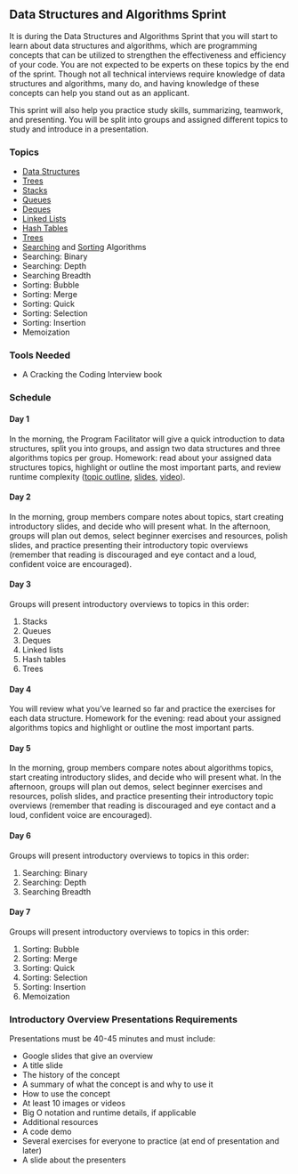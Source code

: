 ## Data Structures and Algorithms Sprint

It is during the Data Structures and Algorithms Sprint that you will start to learn about data structures and algorithms, which are programming concepts that can be utilized to strengthen the effectiveness and efficiency of your code. You are not expected to be experts on these topics by the end of the sprint. Though not all technical interviews require knowledge of data structures and algorithms, many do, and having knowledge of these concepts can help you stand out as an applicant.  

This sprint will also help you practice study skills, summarizing, teamwork, and presenting. You will be split into groups and assigned different topics to study and introduce in a presentation.


### Topics 
- [Data Structures](https://github.com/Techtonica/curriculum/blob/master/data-structures/intro-to-data-structures.md) 
- [Trees](https://github.com/Techtonica/curriculum/blob/master/data-structures/trees.md) 
- [Stacks](https://github.com/Techtonica/curriculum/blob/master/data-structures/stack.md) 
- [Queues](https://github.com/Techtonica/curriculum/blob/master/data-structures/queue.md) 
- [Deques](https://github.com/Techtonica/curriculum/blob/master/data-structures/deque.md) 
- [Linked Lists](https://github.com/Techtonica/curriculum/blob/master/data-structures/linked-lists.md) 
- [Hash Tables](https://github.com/Techtonica/curriculum/blob/master/data-structures/hash-table.md) 
- [Trees](https://github.com/Techtonica/curriculum/blob/master/data-structures/trees.md) 
- [Searching](https://github.com/Techtonica/curriculum/blob/master/algorithms/searching.md) and [Sorting](https://github.com/Techtonica/curriculum/blob/master/algorithms/sorting.md) Algorithms 
- Searching: Binary 
- Searching: Depth 
- Searching Breadth 
- Sorting: Bubble 
- Sorting: Merge 
- Sorting: Quick 
- Sorting: Selection 
- Sorting: Insertion 
- Memoization 


### Tools Needed
- A Cracking the Coding Interview book  


### Schedule

#### Day 1
In the morning, the Program Facilitator will give a quick introduction to data structures, split you into groups, and assign two data structures and three algorithms topics per group. Homework: read about your assigned data structures topics, highlight or outline the most important parts, and review runtime complexity ([topic outline](https://github.com/Techtonica/curriculum/blob/master/runtime-complexity/runtime-complexity.md), [slides](https://drive.google.com/open?id=1ZcOdekB_aP59huZdp4X0u6EfUJKgxzK7y8LqCmzSLC8), [video](https://drive.google.com/open?id=1ZoHxJMUiKOKPqu69vX3b_aeYGlDlRL6n)). 

#### Day 2 
In the morning, group members compare notes about topics, start creating introductory slides, and decide who will present what. In the afternoon, groups will plan out demos, select beginner exercises and resources, polish slides, and practice presenting their introductory topic overviews (remember that reading is discouraged and eye contact and a loud, confident voice are encouraged).

#### Day 3 
Groups will present introductory overviews to topics in this order:

1. Stacks
2. Queues
3. Deques
4. Linked lists
5. Hash tables
6. Trees

#### Day 4
You will review what you’ve learned so far and practice the exercises for each data structure. Homework for the evening: read about your assigned algorithms topics and highlight or outline the most important parts.

#### Day 5
In the morning, group members compare notes about algorithms topics, start creating introductory slides, and decide who will present what. In the afternoon, groups will plan out demos, select beginner exercises and resources, polish slides, and practice presenting their introductory topic overviews (remember that reading is discouraged and eye contact and a loud, confident voice are encouraged).

#### Day 6
Groups will present introductory overviews to topics in this order:

1. Searching: Binary
2. Searching: Depth
3. Searching Breadth

#### Day 7
Groups will present introductory overviews to topics in this order:

1. Sorting: Bubble
2. Sorting: Merge
3. Sorting: Quick
4. Sorting: Selection
5. Sorting: Insertion 
6. Memoization


### Introductory Overview Presentations Requirements
Presentations must be 40-45 minutes and must include:
- Google slides that give an overview
- A title slide
- The history of the concept
- A summary of what the concept is and why to use it
- How to use the concept
- At least 10 images or videos
- Big O notation and runtime details, if applicable
- Additional resources
- A code demo
- Several exercises for everyone to practice (at end of presentation and later)
- A slide about the presenters
